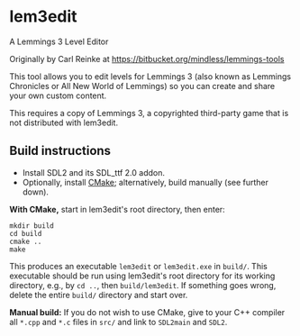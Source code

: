 # lem3edit
A Lemmings 3 Level Editor

Originally by Carl Reinke at https://bitbucket.org/mindless/lemmings-tools

This tool allows you to edit levels for Lemmings 3 (also known as Lemmings Chronicles or All New World of Lemmings) so you can create and share your own custom content.

This requires a copy of Lemmings 3, a copyrighted third-party game that is not distributed with lem3edit.

Build instructions
------------------

* Install SDL2 and its SDL_ttf 2.0 addon.
* Optionally, install [CMake](https://cmake.org/); alternatively,
    build manually (see further down).

**With CMake,** start in lem3edit's root directory, then enter:
```
mkdir build
cd build
cmake ..
make
```
This produces an executable `lem3edit` or `lem3edit.exe` in `build/`.
This executable should be run using lem3edit's root directory
for its working directory, e.g., by `cd ..`, then `build/lem3edit`.
If something goes wrong, delete the entire `build/` directory and start over.

**Manual build:** If you do not wish to use CMake,
give to your C++ compiler all `*.cpp` and `*.c` files in `src/` and link to
`SDL2main` and `SDL2`.


